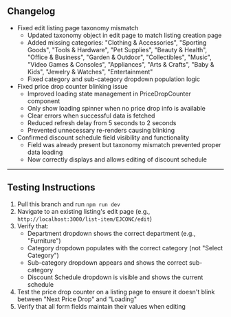 ## Changelog

- Fixed edit listing page taxonomy mismatch
  - Updated taxonomy object in edit page to match listing creation page
  - Added missing categories: "Clothing & Accessories", "Sporting Goods", "Tools & Hardware", "Pet Supplies", "Beauty & Health", "Office & Business", "Garden & Outdoor", "Collectibles", "Music", "Video Games & Consoles", "Appliances", "Arts & Crafts", "Baby & Kids", "Jewelry & Watches", "Entertainment"
  - Fixed category and sub-category dropdown population logic
- Fixed price drop counter blinking issue
  - Improved loading state management in PriceDropCounter component
  - Only show loading spinner when no price drop info is available
  - Clear errors when successful data is fetched
  - Reduced refresh delay from 5 seconds to 2 seconds
  - Prevented unnecessary re-renders causing blinking
- Confirmed discount schedule field visibility and functionality
  - Field was already present but taxonomy mismatch prevented proper data loading
  - Now correctly displays and allows editing of discount schedule

---

## Testing Instructions

1. Pull this branch and run `npm run dev`
2. Navigate to an existing listing's edit page (e.g., `http://localhost:3000/list-item/EJCONC/edit`)
3. Verify that:
   - Department dropdown shows the correct department (e.g., "Furniture")
   - Category dropdown populates with the correct category (not "Select Category")
   - Sub-category dropdown appears and shows the correct sub-category
   - Discount Schedule dropdown is visible and shows the current schedule
4. Test the price drop counter on a listing page to ensure it doesn't blink between "Next Price Drop" and "Loading"
5. Verify that all form fields maintain their values when editing 